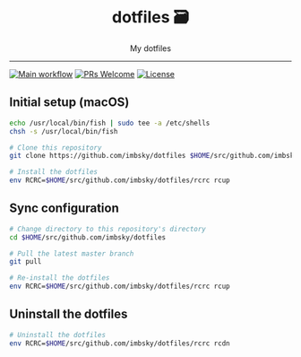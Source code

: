 <div align="center">
<h1>dotfiles 🗃</h1>
My dotfiles
</div>
<hr />

[![Main workflow](https://github.com/imbsky/dotfiles/workflows/Main%20workflow/badge.svg)](https://github.com/imbsky/dotfiles/actions)
[![PRs Welcome](https://img.shields.io/badge/PRs-welcome-brightgreen.svg)](http://makeapullrequest.com)
[![License](https://img.shields.io/github/license/imbsky/dotfiles?color=brightgreen)](https://github.com/imbsky/dotfiles/blob/master/LICENSE)

## Initial setup (macOS)

```bash
echo /usr/local/bin/fish | sudo tee -a /etc/shells
chsh -s /usr/local/bin/fish
```

```bash
# Clone this repository
git clone https://github.com/imbsky/dotfiles $HOME/src/github.com/imbsky/dotfiles

# Install the dotfiles
env RCRC=$HOME/src/github.com/imbsky/dotfiles/rcrc rcup
```

## Sync configuration

```bash
# Change directory to this repository's directory
cd $HOME/src/github.com/imbsky/dotfiles

# Pull the latest master branch
git pull

# Re-install the dotfiles
env RCRC=$HOME/src/github.com/imbsky/dotfiles/rcrc rcup
```

## Uninstall the dotfiles

```bash
# Uninstall the dotfiles
env RCRC=$HOME/src/github.com/imbsky/dotfiles/rcrc rcdn
```
